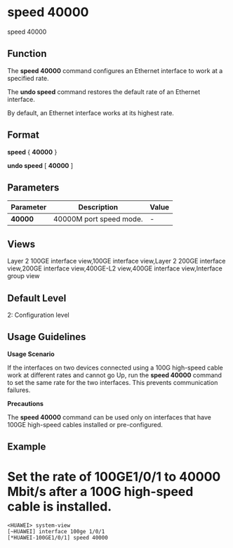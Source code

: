 speed 40000
===========

speed 40000

Function
--------



The **speed 40000** command configures an Ethernet interface to work at a specified rate.

The **undo speed** command restores the default rate of an Ethernet interface.



By default, an Ethernet interface works at its highest rate.


Format
------

**speed** { **40000** }

**undo speed** [ **40000** ]


Parameters
----------

| Parameter | Description | Value |
| --- | --- | --- |
| **40000** | 40000M port speed mode. | - |



Views
-----

Layer 2 100GE interface view,100GE interface view,Layer 2 200GE interface view,200GE interface view,400GE-L2 view,400GE interface view,Interface group view


Default Level
-------------

2: Configuration level


Usage Guidelines
----------------

**Usage Scenario**



If the interfaces on two devices connected using a 100G high-speed cable work at different rates and cannot go Up, run the **speed 40000** command to set the same rate for the two interfaces. This prevents communication failures.



**Precautions**



The **speed 40000** command can be used only on interfaces that have 100GE high-speed cables installed or pre-configured.




Example
-------

# Set the rate of 100GE1/0/1 to 40000 Mbit/s after a 100G high-speed cable is installed.
```
<HUAWEI> system-view
[~HUAWEI] interface 100ge 1/0/1
[*HUAWEI-100GE1/0/1] speed 40000

```